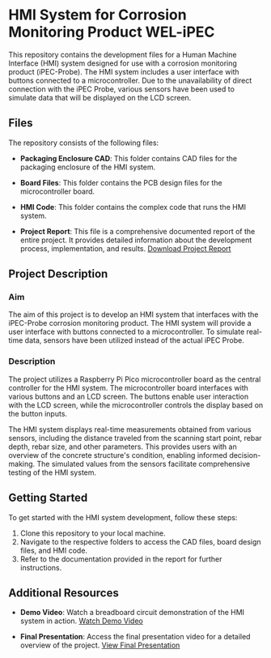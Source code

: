 # HMI System for Corrosion Monitoring Product WEL-iPEC

This repository contains the development files for a Human Machine Interface (HMI) system designed for use with a corrosion monitoring product (iPEC-Probe). The HMI system includes a user interface with buttons connected to a microcontroller. Due to the unavailability of direct connection with the iPEC Probe, various sensors have been used to simulate data that will be displayed on the LCD screen.

## Files

The repository consists of the following files:

- **Packaging Enclosure CAD**: This folder contains CAD files for the packaging enclosure of the HMI system.

- **Board Files**: This folder contains the PCB design files for the microcontroller board.

- **HMI Code**: This folder contains the complex code that runs the HMI system.

- **Project Report**: This file is a comprehensive documented report of the entire project. It provides detailed information about the development process, implementation, and results. [Download Project Report](https://github.com/jaideepk3/EDL-HMI-System/blob/main/TUES-25_final_report.pdf)

## Project Description

### Aim
The aim of this project is to develop an HMI system that interfaces with the iPEC-Probe corrosion monitoring product. The HMI system will provide a user interface with buttons connected to a microcontroller. To simulate real-time data, sensors have been utilized instead of the actual iPEC Probe.

### Description
The project utilizes a Raspberry Pi Pico microcontroller board as the central controller for the HMI system. The microcontroller board interfaces with various buttons and an LCD screen. The buttons enable user interaction with the LCD screen, while the microcontroller controls the display based on the button inputs.

The HMI system displays real-time measurements obtained from various sensors, including the distance traveled from the scanning start point, rebar depth, rebar size, and other parameters. This provides users with an overview of the concrete structure's condition, enabling informed decision-making. The simulated values from the sensors facilitate comprehensive testing of the HMI system.

## Getting Started

To get started with the HMI system development, follow these steps:

1. Clone this repository to your local machine.
2. Navigate to the respective folders to access the CAD files, board design files, and HMI code.
3. Refer to the documentation provided in the report for further instructions.

## Additional Resources

- **Demo Video**: Watch a breadboard circuit demonstration of the HMI system in action. [Watch Demo Video](https://drive.google.com/file/d/1d6G7GhgJb7exQOc0swpD6kvzHQxaDGIW/view?usp=drivesdk)

- **Final Presentation**: Access the final presentation video for a detailed overview of the project. [View Final Presentation](https://drive.google.com/file/d/1m0dKYORe6IZ8-cWrcGXbmrLrGEMQUf9Z/view?usp=share_link)
